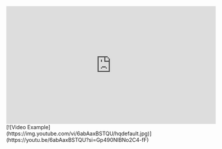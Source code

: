 <iframe width="560" height="315" src="https://www.youtube.com/embed/6abAaxBSTQU" frameborder="0" allowfullscreen></iframe>
[![Video Example](https://img.youtube.com/vi/6abAaxBSTQU/hqdefault.jpg)](https://youtu.be/6abAaxBSTQU?si=Gp490NlBNo2C4-fF)
